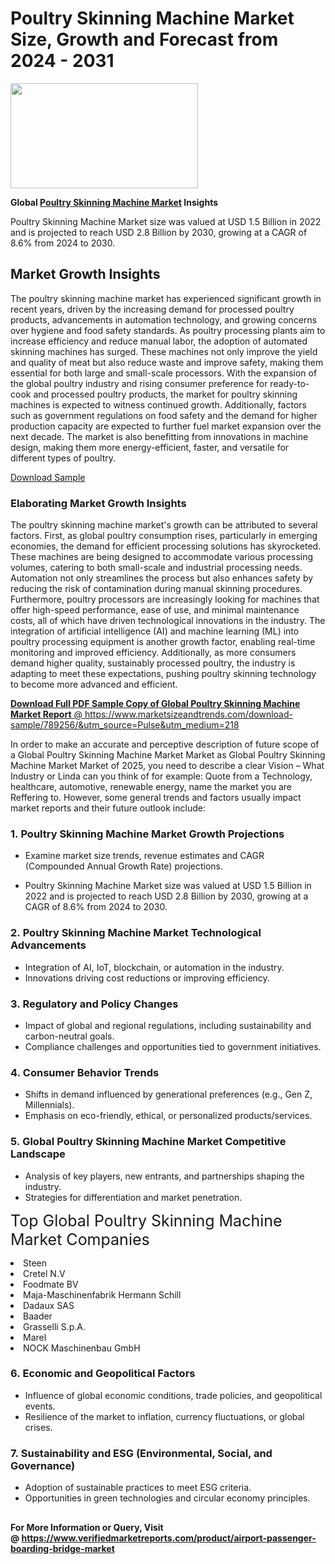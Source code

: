 <H1>Poultry Skinning Machine Market Size, Growth and Forecast from 2024 - 2031</H1><img class="aligncenter size-medium wp-image-584254" src="https://thirdeyenews.in/wp-content/uploads/2024/09/Global-Market-Research-300x168.jpeg" alt="" width="300" height="168" /><p><strong>Global&nbsp;<a href="https://www.marketsizeandtrends.com/download-sample/789256/&amp;utm_source=Pulse&amp;utm_medium=218">Poultry Skinning Machine Market</a> Insights</strong></p><p>Poultry Skinning Machine Market size was valued at USD 1.5 Billion in 2022 and is projected to reach USD 2.8 Billion by 2030, growing at a CAGR of 8.6% from 2024 to 2030.</p><p><h2>Market Growth Insights</h2> <p>The poultry skinning machine market has experienced significant growth in recent years, driven by the increasing demand for processed poultry products, advancements in automation technology, and growing concerns over hygiene and food safety standards. As poultry processing plants aim to increase efficiency and reduce manual labor, the adoption of automated skinning machines has surged. These machines not only improve the yield and quality of meat but also reduce waste and improve safety, making them essential for both large and small-scale processors. With the expansion of the global poultry industry and rising consumer preference for ready-to-cook and processed poultry products, the market for poultry skinning machines is expected to witness continued growth. Additionally, factors such as government regulations on food safety and the demand for higher production capacity are expected to further fuel market expansion over the next decade. The market is also benefitting from innovations in machine design, making them more energy-efficient, faster, and versatile for different types of poultry.</p> <p><a href="sample-link">Download Sample</a></p> <h3>Elaborating Market Growth Insights</h3> <p>The poultry skinning machine market's growth can be attributed to several factors. First, as global poultry consumption rises, particularly in emerging economies, the demand for efficient processing solutions has skyrocketed. These machines are being designed to accommodate various processing volumes, catering to both small-scale and industrial processing needs. Automation not only streamlines the process but also enhances safety by reducing the risk of contamination during manual skinning procedures. Furthermore, poultry processors are increasingly looking for machines that offer high-speed performance, ease of use, and minimal maintenance costs, all of which have driven technological innovations in the industry. The integration of artificial intelligence (AI) and machine learning (ML) into poultry processing equipment is another growth factor, enabling real-time monitoring and improved efficiency. Additionally, as more consumers demand higher quality, sustainably processed poultry, the industry is adapting to meet these expectations, pushing poultry skinning technology to become more advanced and efficient.</p> <p><a href="more-link"></p><p><span class=""><strong>Download Full PDF Sample Copy of Global Poultry Skinning Machine Market Report</strong> @ <a href="https://www.marketsizeandtrends.com/download-sample/789256/&amp;utm_source=Pulse&amp;utm_medium=218" target="_blank">https://www.marketsizeandtrends.com/download-sample/789256/&amp;utm_source=Pulse&amp;utm_medium=218</a></span></p><p>In order to make an accurate and perceptive description of future scope of a Global&nbsp;Poultry Skinning Machine Market Market as Global&nbsp;Poultry Skinning Machine Market Market of 2025, you need to describe a clear Vision &ndash; What Industry or Linda can you think of for example: Quote from a Technology, healthcare, automotive, renewable energy, name the market you are Reffering to. However, some general trends and factors usually impact market reports and their future outlook include:</p><h3>1.&nbsp;<strong>Poultry Skinning Machine Market Growth Projections</strong></h3><ul><li>Examine market size trends, revenue estimates and CAGR (Compounded Annual Growth Rate) projections.</li><li><p>Poultry Skinning Machine Market size was valued at USD 1.5 Billion in 2022 and is projected to reach USD 2.8 Billion by 2030, growing at a CAGR of 8.6% from 2024 to 2030.</p></li></ul><h3>2.&nbsp;<strong>Poultry Skinning Machine Market Technological Advancements</strong></h3><ul><li>Integration of AI, IoT, blockchain, or automation in the industry.</li><li>Innovations driving cost reductions or improving efficiency.</li></ul><h3>3.&nbsp;<strong>Regulatory and Policy Changes</strong></h3><ul><li>Impact of global and regional regulations, including sustainability and carbon-neutral goals.</li><li>Compliance challenges and opportunities tied to government initiatives.</li></ul><h3>4.&nbsp;<strong>Consumer Behavior Trends</strong></h3><ul><li>Shifts in demand influenced by generational preferences (e.g., Gen Z, Millennials).</li><li>Emphasis on eco-friendly, ethical, or personalized products/services.</li></ul><h3>5.&nbsp;<strong>Global Poultry Skinning Machine Market Competitive Landscape</strong></h3><ul><li>Analysis of key players, new entrants, and partnerships shaping the industry.</li><li>Strategies for differentiation and market penetration.</li></ul><p data-pm-slice="1 1 []"><span style="color: inherit; font-family: inherit; font-size: 25px;">Top Global Poultry Skinning Machine Market Companies</span></p><div class="" data-test-id=""><p><li>Steen</li><li> Cretel N.V</li><li> Foodmate BV</li><li> Maja-Maschinenfabrik Hermann Schill</li><li> Dadaux SAS</li><li> Baader</li><li> Grasselli S.p.A.</li><li> Marel</li><li> NOCK Maschinenbau GmbH</li></p></div><h3>6.&nbsp;<strong>Economic and Geopolitical Factors</strong></h3><ul><li>Influence of global economic conditions, trade policies, and geopolitical events.</li><li>Resilience of the market to inflation, currency fluctuations, or global crises.</li></ul><h3>7.&nbsp;<strong>Sustainability and ESG (Environmental, Social, and Governance)</strong></h3><ul><li>Adoption of sustainable practices to meet ESG criteria.</li><li>Opportunities in green technologies and circular economy principles.</li></ul><h2><strong style="font-size: 14px;">For More Information or Query, Visit @&nbsp;</strong><a style="background-color: #ffffff; font-size: 14px;" href="https://www.marketsizeandtrends.com/report/poultry-skinning-machine-market/" target="_blank">https://www.verifiedmarketreports.com/product/airport-passenger-boarding-bridge-market</a></h2>
